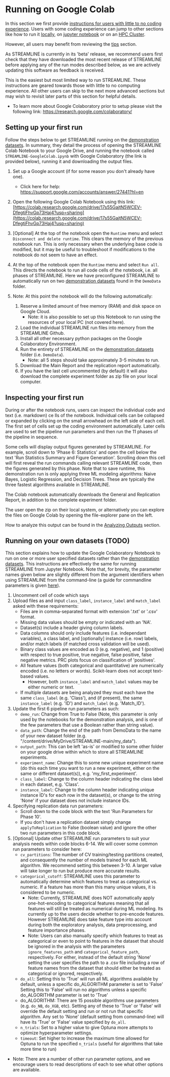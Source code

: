 # Running on Google Colab

In this section we first provide [instructions for users with little to no coding experience](#setting-up-your-first-run). 
Users with some coding experience can jump to other sections 
like how to run it [locally](local.md), on [jupyter notebook](jupyter.md) or on
an [HPC Cluster](cluster.md). 

However, all users may benefit from reviewing the [tips](tips.md) section.

As STREAMLINE is currently in its 'beta' release, we recommend users first check that they have downloaded the 
most recent release of STREAMLINE before applying any of the run modes described below, 
as we are actively updating this software as feedback is received.

This is the easiest but most limited way to run STREAMLINE. These instructions are geared towards those with little 
to no computing experience. All other users can skip to the next more advanced sections 
but may wish to revisit later parts of this section for helpful details.

* To learn more about Google Colaboratory prior to setup please visit the following link: 
https://research.google.com/colaboratory/

## Setting up your first run
Follow the steps below to get STREAMLINE running on the [demonstration datasets](sample.md#demonstration-data). 
In summary, they detail the process of opening the STREAMLINE Colab Notebook to your Google Drive, 
and running the notebook called `STREAMLINE-GoogleColab.ipynb` with Google Colaboratory (the link is provided below), running it 
and downloading the output files.

1. Set up a Google account (if for some reason you don't already have one).
    * Click here for help: https://support.google.com/accounts/answer/27441?hl=en

2. Open the following Google Colab Notebook using this link: 
[https://colab.research.google.com/drive/17s55GajtN5WCEV-DfegtiFhvGp73Haj4?usp=sharing](https://colab.research.google.com/drive/17s55GajtN5WCEV-DfegtiFhvGp73Haj4?usp=sharing)

3. [Optional] At the top of the notebook open the `Runtime` menu and select `Disconnect and delete runtime`. This clears the memory of the previous notebook run. This is only necessary when the underlying base code is modified, but it may be useful to troubleshoot if modifications to the notebook do not seem to have an effect.

4. At the top of the notebook open the `Runtime` menu and select `Run all`.  This directs the notebook to run all code cells of the notebook, i.e. all phases of STREAMLINE.  Here we have preconfigured STREAMLINE to automatically run on two [demonstration datasets](sample.md#demonstration-data) found in the `DemoData` folder.

5. Note: At this point the notebook will do the following automatically:
   1. Reserve a limited amount of free memory (RAM) and disk space on Google Cloud.
       * Note: it is also possible to set up this Notebook to run using the resources of your local PC (not covered here).
   2. Load the individual STREAMLINE run files into memory from the STREAMLINE Github.
   3. Install all other necessary python packages on the Google Colaboratory Environment.
   4. Run the entirety of STREAMLINE on the [demonstration datasets](sample.md#demonstration-data) folder (i.e. `DemoData`).
       * Note: all 5 steps should take approximately 3-5 minutes to run.
   5. Download the Main Report and the replication report automatically.
   6. If you have the last cell uncommented (by default) it will also download the complete experiment folder as zip file on your local computer.

## Inspecting your first run
During or after the notebook runs, users can inspect the individual code and text (i.e. markdown) ce
lls of the notebook. Individual cells can be collapsed or expanded by clicking on the small arrowhead 
on the left side of each cell. The first set of cells set up the coding environment automatically. 
Later cells are used to set the pipeline run parameters and then run the 11 phases of the pipeline in sequence. 

Some cells will display output figures generated by STREAMLINE. 
For example, scroll down to 'Phase 6: Statistics' and open the cell below the text 'Run Statistics 
Summary and Figure Generation'. Scrolling down this cell will first reveal the run commands calling 
relevant STREAMLINE code, then the figures generated by this phase. Note that to save runtime, 
this demonstration run is only applying three ML modeling algorithms: Naive Bayes, Logistic Regression, 
and Decision Trees.  These are typically the three fastest algorithms available in STREAMLINE.

The Colab notebook automatically downloads the General and Replication Report, 
in addition to the complete experiment folder.

The user open the zip on their local system, or alternatively you can explore the files on Google Colab 
by opening the file-explorer pane on the left.

How to analyze this output can be found in the [Analyzing Outputs](analysis.md) section.

## Running on your own datasets (TODO)
This section explains how to update the Google Colaboratory Notebook to run on one or more user specified 
datasets rather than the [demonstration datasets](sample.md#demonstration-data). This instructions are 
effectively the same for running STREAMLINE from Jupyter Notebook. Note that, for brevity, 
the parameter names given below are slightly different from the argument identifiers when using STREAMLINE 
from the command-line (a guide for commandline parameters is given [here](parameters.md)).

1. Uncomment cell of code which says 
2. Upload files as and input `class_label`, `instance_label` and `match_label` asked with these requirements:
    * Files are in comma-separated format with extension '.txt' or '.csv' format.
    * Missing data values should be empty or indicated with an 'NA'.
    * Dataset(s) include a header giving column labels.
    * Data columns should only include features (i.e. independant variables), a class label, and [optionally] instance (i.e. row) labels, and/or match labels (if matched cross validation will be used).
    * Binary class values are encoded as 0 (e.g. negative), and 1 (positive) with respect to true positive, true negative, false positive, false negative metrics. PRC plots focus on classification of 'positives'.
    * All feature values (both categorical and quantitative) are numerically encoded (i.e. no letters or words). Scikit-learn does not accept text-based values.
        * However, both `instance_label` and `match_label` values may be either numeric or text.
    * If multiple datasets are being analyzed they must each have the same `class_label` (e.g. 'Class'), and (if present), the same `instance_label` (e.g. 'ID') and `match_label` (e.g. 'Match_ID').
3. Update the first 6 pipeline run parameters as such:
    * `demo_run`: Change from True to False (Note, this parameter is only used by the notebooks for the demonstration analysis, and is one of the few parameters that use a Boolean rather than string value).
    * `data_path`: Change the end of the path from DemoData to the name of your new dataset folder (e.g. "/content/drive/MyDrive/STREAMLINE-main/my_data").
    * `output_path`: This can be left 'as-is' or modified to some other folder on your google drive within which to store all STREAMLINE experiments.
    * `experiment_name`: Change this to some new unique experiment name (do this each time you want to run a new experiment, either on the same or different dataset(s)), e.g. 'my_first_experiment'.
    * `class_label`: Change to the column header indicating the class label in each dataset, e.g. 'Class'.
    * `instance_label`: Change to the column header indicating unique instance ID's for each row in the dataset(s), or change to the string 'None' if your dataset does not include instance IDs.
4. Specifying replication data run parameters:
    * Scroll down to the code block with the text 'Run Parameters for Phase 10'.
    * If you don't have a replication dataset simply change `applyToReplication` to False (boolean value) and ignore the other two run parameters in this code block.
5. [Optional] Update other STREAMLINE run parameters to suit your analysis needs within code blocks 6-14. We will cover some common run parameters to consider here:
    * `cv_partitions`: The number of CV training/testing partitions created, and consequently the number of models trained for each ML algorithm. We recommend setting this between 3-10. A larger value will take longer to run but produce more accurate results.
    * `categorical_cutoff`: STREAMLINE uses this parameter to automatically determine which features to treat as categorical vs. numeric. If a feature has more than this many unique values, it is considered to be numeric.
        * Note: Currently, STREAMLINE does NOT automatically apply one-hot-encoding to categorical features meaning that all features will still be treated as numerical during ML modeling. Its currently up to the users decide whether to pre-encode features.  However STREAMLINE does take feature type into account during both the exploratory analysis, data preprocessing, and feature importance phases.
        * Note: Users can also manually specify which features to treat as categorical or even to point to features in the dataset that should be ignored in the analysis with the parameters `ignore_features_path` and `categorical_feature_path`, respectively. For either, instead of the default string 'None' setting the user specifies the path to a .csv file including a row of feature names from the dataset that should either be treated as categorical or ignored, respectively.
    * `do_all`: Setting this to 'True' will run all ML algorithms available by default, unless a specific do_ALGORITHM parameter is set to 'False' Setting this to 'False' will run no algorithms unless a specific do_ALGORITHM parameter is set to 'True'
    * do_ALGORITHM: There are 15 possible algorithms use parameters (e.g. `do_NB`, `do_XGB`, etc).  Setting any of these to 'True' or 'False' will override the default setting and run or not run that specific algorithm. Any set to 'None' (default setting from command-line) will have its 'True' or 'False' value specified by `do_all`.
    * `n_trials`: Set to a higher value to give Optuna more attempts to optimize hyperparameter settings.
    * `timeout`: Set higher to increase the maximum time allowed for Optuna to run the specified `n_trials` (useful for algorithms that take more time to run)
* Note: There are a number of other run parameter options, and we encourage users to read descriptions of each to see what other options are available.
